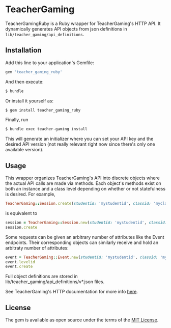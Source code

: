 # TeacherGaming
TeacherGamingRuby is a Ruby wrapper for TeacherGaming's HTTP API. It dynamically generates API objects from json definitions in `lib/teacher_gaming/api_definitions`.

## Installation
Add this line to your application's Gemfile:

```ruby
gem 'teacher_gaming_ruby'
```

And then execute:
```bash
$ bundle
```

Or install it yourself as:
```bash
$ gem install teacher_gaming_ruby
```


Finally, run
```bash
$ bundle exec teacher-gaming install
```
This will generate an initializer where you can set your API key and the desired API version (not really relevant right now since there's only one available version).


## Usage
This wrapper organizes TeacherGaming's API into discrete objects where the actual API calls are made via methods. Each object's methods exist on both an instance and a class level depending on whether or not statefulness is desired. For example,

```ruby
TeacherGaming::Session.create(studentid: 'mystudentid', classid: 'myclassid')         #=> TeacherGaming::Response object
```
is equivalent to
```ruby
session = TeacherGaming::Session.new(studentid: 'mystudentid', classid: 'myclassid')  #=> TeacherGaming::Session object
session.create                                                                        #=> TeacherGaming::Response object
```

Some requests can be given an arbitrary number of attributes like the Event endpoints. Their corresponding objects can similarly receive and hold an arbitraty number of attributes:
```ruby
event = TeacherGaming::Event.new(studentid: 'mystudentid', classid: 'myclassid', eventname: 'LevelCompletion', levelid: 4)  #=> TeacherGaming::Event object
event.levelid                                                                                                               #=> 4
event.create                                                                                                                #=> TeacherGaming::Response object
```

Full object definitions are stored in lib/teacher_gaming/api_definitions/v\*.json files.

See TeacherGaming's HTTP documentation for more info [here](https://teachergaming.github.io/slate/#manual-integration-and-http-api7.).

## License
The gem is available as open source under the terms of the [MIT License](http://opensource.org/licenses/MIT).
